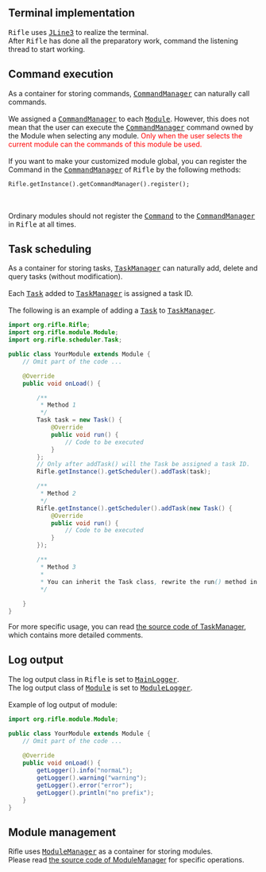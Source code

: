 ## Terminal implementation
<kbd>Rifle</kbd> uses <kbd>[JLine3](https://github.com/jline/jline3)</kbd> to realize the terminal.
<br>
After <kbd>Rifle</kbd> has done all the preparatory work, command the listening thread to start working.
## Command execution
As a container for storing commands, <kbd>[CommandManager](../../src/main/java/org/rifle/manager/CommandManager.java)</kbd> can naturally call commands.
<br><br>
We assigned a <kbd>[CommandManager](../../src/main/java/org/rifle/manager/CommandManager.java)</kbd> to each <kbd>[Module](../../src/main/java/org/rifle/module/Module.java)</kbd>. However, this does not mean that the user can execute the <kbd>[CommandManager](../../src/main/java/org/rifle/manager/CommandManager.java)</kbd> command owned by the Module when selecting any module. <span style="color:red">Only when the user selects the current module can the commands of this module be used.</span>
<br><br>
If you want to make your customized module global, you can register the Command in the <kbd>[CommandManager](../../src/main/java/org/rifle/manager/CommandManager.java)</kbd> of <kbd>Rifle</kbd> by the following methods:
```
Rifle.getInstance().getCommandManager().register();
```
<br><br>
Ordinary modules should not register the <kbd>[Command](../../src/main/java/org/rifle/command/Command.java)</kbd> to the <kbd>[CommandManager](../../src/main/java/org/rifle/manager/CommandManager.java)</kbd> in <kbd>Rifle</kbd> at all times.
## Task scheduling
As a container for storing tasks, <kbd>[TaskManager](../../src/main/java/org/rifle/manager/TaskManager.java)</kbd> can naturally add, delete and query tasks (without modification).
<br><br>
Each <kbd>[Task](../../src/main/java/org/rifle/scheduler/Task.java)</kbd> added to <kbd>[TaskManager](../../src/main/java/org/rifle/manager/TaskManager.java)</kbd> is assigned a task ID.
<br><br>
The following is an example of adding a <kbd>[Task](../../src/main/java/org/rifle/scheduler/Task.java)</kbd> to <kbd>[TaskManager](../../src/main/java/org/rifle/manager/TaskManager.java)</kbd>.
```java
import org.rifle.Rifle;
import org.rifle.module.Module;
import org.rifle.scheduler.Task;

public class YourModule extends Module {
    // Omit part of the code ...

    @Override
    public void onLoad() {

        /**
         * Method 1
         */
        Task task = new Task() {
            @Override
            public void run() {
                // Code to be executed
            }
        };
        // Only after addTask() will the Task be assigned a task ID.
        Rifle.getInstance().getScheduler().addTask(task);

        /**
         * Method 2
         */
        Rifle.getInstance().getScheduler().addTask(new Task() {
            @Override
            public void run() {
                // Code to be executed
            }
        });

        /**
         * Method 3
         * 
         * You can inherit the Task class, rewrite the run() method in it, and then refer to the above methods to add the task to TaskManager.
         */
        
    }
}
```
For more specific usage, you can read [the source code of TaskManager](../../src/main/java/org/rifle/manager/TaskManager.java), which contains more detailed comments.
## Log output
The log output class in <kbd>Rifle</kbd> is set to <kbd>[MainLogger](../../src/main/java/org/rifle/console/logger/MainLogger.java)</kbd>.
<br>
The log output class of <kbd>[Module](../../src/main/java/org/rifle/module/Module.java)</kbd> is set to <kbd>[ModuleLogger](../../src/main/java/org/rifle/console/logger/ModuleLogger.java)</kbd>.
<br><br>
Example of log output of module:
```java
import org.rifle.module.Module;

public class YourModule extends Module {
    // Omit part of the code ...
    
    @Override
    public void onLoad() {
        getLogger().info("normaL");
        getLogger().warning("warning");
        getLogger().error("error");
        getLogger().println("no prefix");
    }
}
```
## Module management
Rifle uses <kbd>[ModuleManager](../../src/main/java/org/rifle/manager/ModuleManager.java)</kbd> as a container for storing modules.
<br>
Please read [the source code of ModuleManager](../../src/main/java/org/rifle/manager/ModuleManager.java) for specific operations.